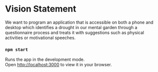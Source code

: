 # Vision Statement

We want to program an application that is accessible on both a phone and desktop which identifies a drought in our mental garden through a questionnaire process and treats it with suggestions such as physical activities or motivational speeches.

### `npm start`

Runs the app in the development mode.\
Open [http://localhost:3000](http://localhost:3000) to view it in your browser.
